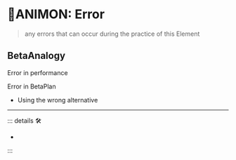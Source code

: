 # 💜<anima>ANIMON: Error</anima>

> any errors that can occur during the practice of this Element

## <beta>BetaAnalogy</beta>

Error in performance

Error in BetaPlan

- Using the wrong alternative

---

<!-- =================================================== -->
<!-- =================================================== -->
<!-- =================================================== -->
<!-- =================================================== -->
<!-- =================================================== -->
::: details 🛠

-

:::
